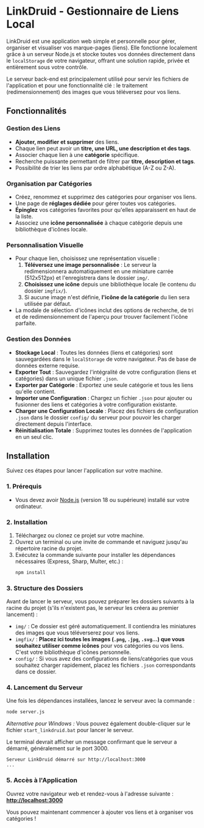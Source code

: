 # LinkDruid - Gestionnaire de Liens Local

LinkDruid est une application web simple et personnelle pour gérer, organiser et visualiser vos marque-pages (liens). Elle fonctionne localement grâce à un serveur Node.js et stocke toutes vos données directement dans le `localStorage` de votre navigateur, offrant une solution rapide, privée et entièrement sous votre contrôle.

Le serveur back-end est principalement utilisé pour servir les fichiers de l'application et pour une fonctionnalité clé : le traitement (redimensionnement) des images que vous téléversez pour vos liens.

## Fonctionnalités

### Gestion des Liens
*   **Ajouter, modifier et supprimer** des liens.
*   Chaque lien peut avoir un **titre, une URL, une description et des tags**.
*   Associer chaque lien à une **catégorie** spécifique.
*   Recherche puissante permettant de filtrer par **titre, description et tags**.
*   Possibilité de trier les liens par ordre alphabétique (A-Z ou Z-A).

### Organisation par Catégories
*   Créez, renommez et supprimez des catégories pour organiser vos liens.
*   Une page de **réglages dédiée** pour gérer toutes vos catégories.
*   **Épinglez** vos catégories favorites pour qu'elles apparaissent en haut de la liste.
*   Associez une **icône personnalisée** à chaque catégorie depuis une bibliothèque d'icônes locale.

### Personnalisation Visuelle
*   Pour chaque lien, choisissez une représentation visuelle :
    1.  **Téléversez une image personnalisée** : Le serveur la redimensionnera automatiquement en une miniature carrée (512x512px) et l'enregistrera dans le dossier `img/`.
    2.  **Choisissez une icône** depuis une bibliothèque locale (le contenu du dossier `imgfix/`).
    3.  Si aucune image n'est définie, **l'icône de la catégorie** du lien sera utilisée par défaut.
*   La modale de sélection d'icônes inclut des options de recherche, de tri et de redimensionnement de l'aperçu pour trouver facilement l'icône parfaite.

### Gestion des Données
*   **Stockage Local** : Toutes les données (liens et catégories) sont sauvegardées dans le `localStorage` de votre navigateur. Pas de base de données externe requise.
*   **Exporter Tout** : Sauvegardez l'intégralité de votre configuration (liens et catégories) dans un unique fichier `.json`.
*   **Exporter par Catégorie** : Exportez une seule catégorie et tous les liens qu'elle contient.
*   **Importer une Configuration** : Chargez un fichier `.json` pour ajouter ou fusionner des liens et catégories à votre configuration existante.
*   **Charger une Configuration Locale** : Placez des fichiers de configuration `.json` dans le dossier `config/` du serveur pour pouvoir les charger directement depuis l'interface.
*   **Réinitialisation Totale** : Supprimez toutes les données de l'application en un seul clic.

## Installation

Suivez ces étapes pour lancer l'application sur votre machine.

### 1. Prérequis
*   Vous devez avoir [Node.js](https://nodejs.org/) (version 18 ou supérieure) installé sur votre ordinateur.

### 2. Installation
1.  Téléchargez ou clonez ce projet sur votre machine.
2.  Ouvrez un terminal ou une invite de commande et naviguez jusqu'au répertoire racine du projet.
3.  Exécutez la commande suivante pour installer les dépendances nécessaires (Express, Sharp, Multer, etc.) :
    ```bash
    npm install
    ```

### 3. Structure des Dossiers
Avant de lancer le serveur, vous pouvez préparer les dossiers suivants à la racine du projet (s'ils n'existent pas, le serveur les créera au premier lancement) :

*   `img/` : Ce dossier est géré automatiquement. Il contiendra les miniatures des images que vous téléverserez pour vos liens.
*   `imgfix/` : **Placez ici toutes les images (`.png`, `.jpg`, `.svg`...) que vous souhaitez utiliser comme icônes** pour vos catégories ou vos liens. C'est votre bibliothèque d'icônes personnelle.
*   `config/` : Si vous avez des configurations de liens/catégories que vous souhaitez charger rapidement, placez les fichiers `.json` correspondants dans ce dossier.

### 4. Lancement du Serveur
Une fois les dépendances installées, lancez le serveur avec la commande :
```bash
node server.js
```
*Alternative pour Windows :* Vous pouvez également double-cliquer sur le fichier `start_linkdruid.bat` pour lancer le serveur.

Le terminal devrait afficher un message confirmant que le serveur a démarré, généralement sur le port 3000.
```
Serveur LinkDruid démarré sur http://localhost:3000
...
```

### 5. Accès à l'Application
Ouvrez votre navigateur web et rendez-vous à l'adresse suivante :
[**http://localhost:3000**](http://localhost:3000)

Vous pouvez maintenant commencer à ajouter vos liens et à organiser vos catégories !
